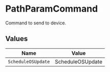 # PathParamCommand

Command to send to device.


## Values

| Name               | Value              |
| ------------------ | ------------------ |
| `ScheduleOSUpdate` | ScheduleOSUpdate   |